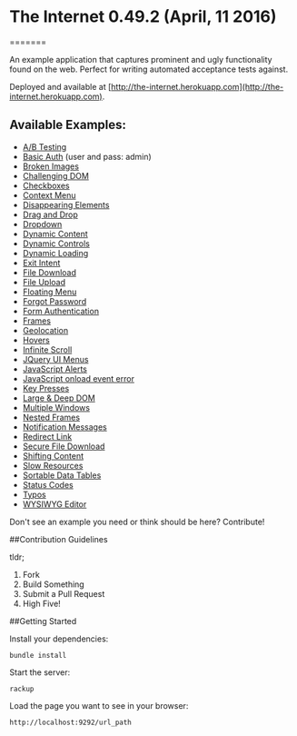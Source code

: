 # The Internet 0.49.2 (April, 11 2016)
=======

An example application that captures prominent and ugly functionality found on the web. Perfect for writing automated acceptance tests against.

Deployed and available at [http://the-internet.herokuapp.com](http://the-internet.herokuapp.com).

## Available Examples:

+ [A/B Testing](http://the-internet.herokuapp.com/abtest)
+ [Basic Auth](http://the-internet.herokuapp.com/basic_auth) (user and pass: admin)
+ [Broken Images](http://the-internet.herokuapp.com/broken_images)
+ [Challenging DOM](http://the-internet.herokuapp.com/challenging_dom)
+ [Checkboxes](http://the-internet.herokuapp.com/checkboxes)
+ [Context Menu](http://the-internet.herokuapp.com/context_menu)
+ [Disappearing Elements](http://the-internet.herokuapp.com/disappearing_elements)
+ [Drag and Drop](http://the-internet.herokuapp.com/drag_and_drop)
+ [Dropdown](http://the-internet.herokuapp.com/dropdown)
+ [Dynamic Content](http://the-internet.herokuapp.com/dynamic_content)
+ [Dynamic Controls](http://the-internet.herokuapp.com/dynamic_controls)
+ [Dynamic Loading](http://the-internet.herokuapp.com/dynamic_loading)
+ [Exit Intent](http://the-internet.herokuapp.com/exit_intent)
+ [File Download](http://the-internet.herokuapp.com/download)
+ [File Upload](http://the-internet.herokuapp.com/upload)
+ [Floating Menu](http://the-internet.herokuapp.com/floating_menu)
+ [Forgot Password](http://the-internet.herokuapp.com/forgot_password)
+ [Form Authentication](http://the-internet.herokuapp.com/login)
+ [Frames](http://the-internet.herokuapp.com/frames)
+ [Geolocation](http://the-internet.herokuapp.com/geolocation)
+ [Hovers](http://the-internet.herokuapp.com/hovers)
+ [Infinite Scroll](http://the-internet.herokuapp.com/infinite_scroll)
+ [JQuery UI Menus](http://the-internet.herokuapp.com/jqueryui/menu)
+ [JavaScript Alerts](http://the-internet.herokuapp.com/javascript_alerts)
+ [JavaScript onload event error](http://the-internet.herokuapp.com/javascript_error)
+ [Key Presses](http://the-internet.herokuapp.com/key_presses)
+ [Large & Deep DOM](http://the-internet.herokuapp.com/large)
+ [Multiple Windows](http://the-internet.herokuapp.com/windows)
+ [Nested Frames](http://the-internet.herokuapp.com/nested_frames)
+ [Notification Messages](http://the-internet.herokuapp.com/notification_message)
+ [Redirect Link](http://the-internet.herokuapp.com/redirector)
+ [Secure File Download](http://the-internet.herokuapp.com/download_secure)
+ [Shifting Content](http://the-internet.herokuapp.com/shifting_content)
+ [Slow Resources](http://the-internet.herokuapp.com/slow)
+ [Sortable Data Tables](http://the-internet.herokuapp.com/tables)
+ [Status Codes](http://the-internet.herokuapp.com/status_codes)
+ [Typos](http://the-internet.herokuapp.com/typos)
+ [WYSIWYG Editor](http://the-internet.herokuapp.com/tinymce)


Don't see an example you need or think should be here? Contribute!

##Contribution Guidelines

tldr;

1. Fork
2. Build Something
3. Submit a Pull Request
4. High Five!

##Getting Started

Install your dependencies:

    bundle install

Start the server:

    rackup

Load the page you want to see in your browser:

    http://localhost:9292/url_path
